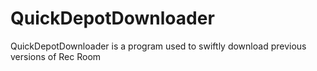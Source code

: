 # QuickDepotDownloader
QuickDepotDownloader is a program used to swiftly download previous versions of Rec Room
